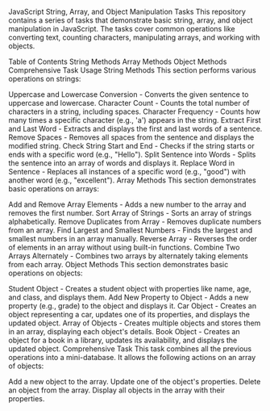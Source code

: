 JavaScript String, Array, and Object Manipulation Tasks
This repository contains a series of tasks that demonstrate basic string, array, and object manipulation in JavaScript. The tasks cover common operations like converting text, counting characters, manipulating arrays, and working with objects.

Table of Contents
String Methods
Array Methods
Object Methods
Comprehensive Task
Usage
String Methods
This section performs various operations on strings:

Uppercase and Lowercase Conversion - Converts the given sentence to uppercase and lowercase.
Character Count - Counts the total number of characters in a string, including spaces.
Character Frequency - Counts how many times a specific character (e.g., 'a') appears in the string.
Extract First and Last Word - Extracts and displays the first and last words of a sentence.
Remove Spaces - Removes all spaces from the sentence and displays the modified string.
Check String Start and End - Checks if the string starts or ends with a specific word (e.g., "Hello").
Split Sentence into Words - Splits the sentence into an array of words and displays it.
Replace Word in Sentence - Replaces all instances of a specific word (e.g., "good") with another word (e.g., "excellent").
Array Methods
This section demonstrates basic operations on arrays:

Add and Remove Array Elements - Adds a new number to the array and removes the first number.
Sort Array of Strings - Sorts an array of strings alphabetically.
Remove Duplicates from Array - Removes duplicate numbers from an array.
Find Largest and Smallest Numbers - Finds the largest and smallest numbers in an array manually.
Reverse Array - Reverses the order of elements in an array without using built-in functions.
Combine Two Arrays Alternately - Combines two arrays by alternately taking elements from each array.
Object Methods
This section demonstrates basic operations on objects:

Student Object - Creates a student object with properties like name, age, and class, and displays them.
Add New Property to Object - Adds a new property (e.g., grade) to the object and displays it.
Car Object - Creates an object representing a car, updates one of its properties, and displays the updated object.
Array of Objects - Creates multiple objects and stores them in an array, displaying each object's details.
Book Object - Creates an object for a book in a library, updates its availability, and displays the updated object.
Comprehensive Task
This task combines all the previous operations into a mini-database. It allows the following actions on an array of objects:

Add a new object to the array.
Update one of the object's properties.
Delete an object from the array.
Display all objects in the array with their properties.